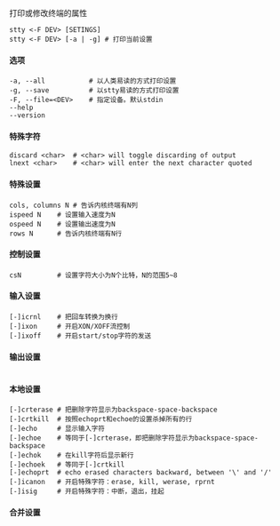 打印或修改终端的属性

```
stty <-F DEV> [SETINGS]
stty <-F DEV> [-a | -g]	# 打印当前设置
```

#### 选项

```
-a, --all			# 以人类易读的方式打印设置
-g, --save			# 以stty易读的方式打印设置
-F, --file=<DEV>	# 指定设备。默认stdin
--help
--version
```

#### 特殊字符

```
discard <char>	# <char> will toggle discarding of output
lnext <char>	# <char> will enter the next character quoted
```

#### 特殊设置

```
cols, columns N	# 告诉内核终端有N列
ispeed N	# 设置输入速度为N
ospeed N	# 设置输出速度为N
rows N		# 告诉内核终端有N行
```

#### 控制设置

```
csN			# 设置字符大小为N个比特，N的范围5~8
```

#### 输入设置

```
[-]icrnl	# 把回车转换为换行
[-]ixon		# 开启XON/XOFF流控制
[-]ixoff	# 开启start/stop字符的发送
```

#### 输出设置

```
```

#### 本地设置

```
[-]crterase	# 把删除字符显示为backspace-space-backspace
[-]crtkill	# 按照echoprt和echoe的设置杀掉所有的行
[-]echo		# 显示输入字符
[-]echoe	# 等同于[-]crterase，即把删除字符显示为backspace-space-backspace
[-]echok	# 在kill字符后显示新行
[-]echoek	# 等同于[-]crtkill
[-]echoprt	# echo erased characters backward, between '\' and '/'
[-]icanon	# 开启特殊字符：erase, kill, werase, rprnt
[-]isig		# 开启特殊字符：中断，退出，挂起
```

#### 合并设置

```
```

